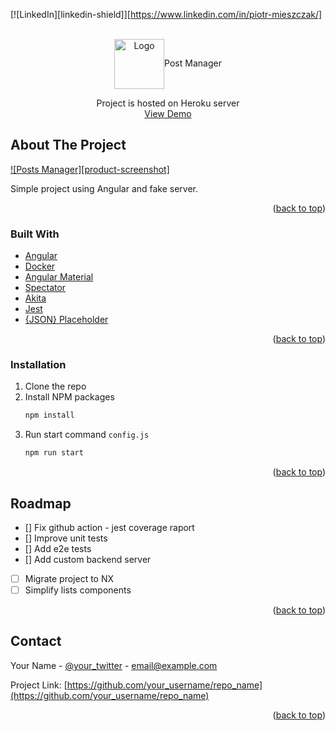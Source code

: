 <div id="top"></div>

[![LinkedIn][linkedin-shield]][https://www.linkedin.com/in/piotr-mieszczak/]



<!-- PROJECT LOGO -->
<br />
<div align="center">
  <img src="https://upload.wikimedia.org/wikipedia/commons/thumb/c/cf/Angular_full_color_logo.svg/2048px-Angular_full_color_logo.svg.png" alt="Logo" width="80" 

  <h3 align="center">Post Manager</h3>

  <p align="center">
    Project is hosted on Heroku server
    <br />
    <a href="https://posts-manager-prod.herokuapp.com/posts-list">View Demo</a>
  </p>
</div>


<!-- ABOUT THE PROJECT -->
## About The Project

[![Posts Manager][product-screenshot]](https://imgur.com/a/ZWLWre3)

Simple project using Angular and fake server. 
<p align="right">(<a href="#top">back to top</a>)</p>


### Built With

* [Angular](https://angular.io/)
* [Docker](https://www.docker.com/)
* [Angular Material](https://material.angular.io/)
* [Spectator](https://ngneat.github.io/spectator/)
* [Akita](https://datorama.github.io/akita/)
* [Jest](https://jestjs.io/)
* [{JSON} Placeholder](https://jsonplaceholder.typicode.com/)

<p align="right">(<a href="#top">back to top</a>)</p>



<!-- GETTING STARTED -->

### Installation

1. Clone the repo
2. Install NPM packages
   ```sh
   npm install
   ```
3. Run start command `config.js`
   ```sh
   npm run start
   ```

<p align="right">(<a href="#top">back to top</a>)</p>


<!-- ROADMAP -->
## Roadmap

- [] Fix github action - jest coverage raport
- [] Improve unit tests
- [] Add e2e tests
- [] Add custom backend server
- [ ] Migrate project to NX
- [ ] Simplify lists components

<p align="right">(<a href="#top">back to top</a>)</p>

<!-- CONTACT -->
## Contact

Your Name - [@your_twitter](https://twitter.com/your_username) - email@example.com

Project Link: [https://github.com/your_username/repo_name](https://github.com/your_username/repo_name)

<p align="right">(<a href="#top">back to top</a>)</p>
